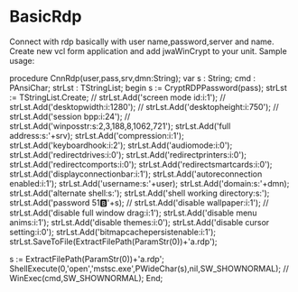 # BasicRdp
Connect with rdp basically with user name,password,server and name.
Create new vcl form application and add jwaWinCrypt to your unit.
Sample usage:

procedure CnnRdp(user,pass,srv,dmn:String);
var
  s : String;
  cmd : PAnsiChar;
  strLst : TStringList;
begin
  s := CryptRDPPassword(pass);
  strLst := TStringList.Create;
//  strLst.Add('screen mode id:i:1');
//  strLst.Add('desktopwidth:i:1280');
//  strLst.Add('desktopheight:i:750');
//  strLst.Add('session bpp:i:24');
//  strLst.Add('winposstr:s:2,3,188,8,1062,721');
  strLst.Add('full address:s:'+srv);
  strLst.Add('compression:i:1');
  strLst.Add('keyboardhook:i:2');
  strLst.Add('audiomode:i:0');
  strLst.Add('redirectdrives:i:0');
  strLst.Add('redirectprinters:i:0');
  strLst.Add('redirectcomports:i:0');
  strLst.Add('redirectsmartcards:i:0');
  strLst.Add('displayconnectionbar:i:1');
  strLst.Add('autoreconnection enabled:i:1');
  strLst.Add('username:s:'+user);
  strLst.Add('domain:s:'+dmn);
  strLst.Add('alternate shell:s:');
  strLst.Add('shell working directory:s:');
  strLst.Add('password 51:b:'+s);
//  strLst.Add('disable wallpaper:i:1');
//  strLst.Add('disable full window drag:i:1');
  strLst.Add('disable menu anims:i:1');
  strLst.Add('disable themes:i:0');
  strLst.Add('disable cursor setting:i:0');
  strLst.Add('bitmapcachepersistenable:i:1');
  strLst.SaveToFile(ExtractFilePath(ParamStr(0))+'a.rdp');

  s := ExtractFilePath(ParamStr(0))+'a.rdp';
  ShellExecute(0,'open','mstsc.exe',PWideChar(s),nil,SW_SHOWNORMAL);
 // WinExec(cmd,SW_SHOWNORMAL);
End;
